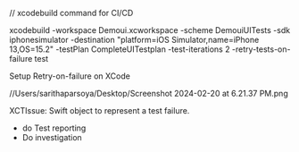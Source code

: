 // xcodebuild command for CI/CD 

xcodebuild -workspace   Demoui.xcworkspace 
-scheme                 DemouiUITests 
-sdk                    iphonesimulator 
-destination            "platform=iOS Simulator,name=iPhone 13,OS=15.2" 
-testPlan               CompleteUITestplan 
-test-iterations        2
-retry-tests-on-failure 
test

Setup Retry-on-failure on XCode

//Users/sarithaparsoya/Desktop/Screenshot 2024-02-20 at 6.21.37 PM.png

XCTIssue: Swift object to represent a test failure. 
- do Test reporting
- Do investigation

